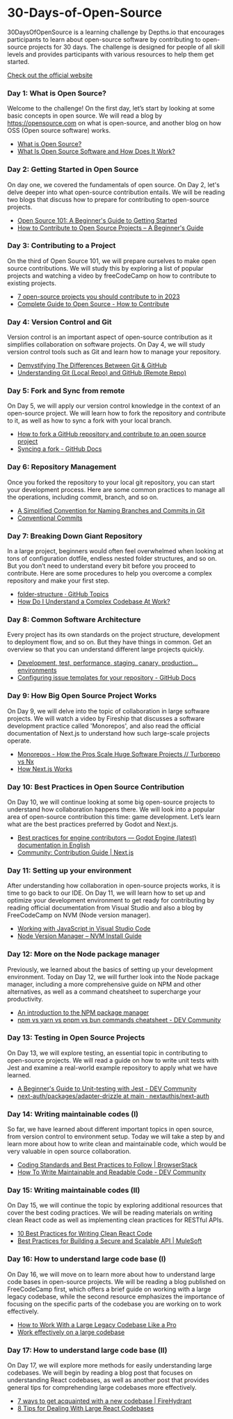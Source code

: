 # 30-Days-of-Open-Source

30DaysOfOpenSource is a learning challenge by Depths.io that encourages participants to learn about open-source software by contributing to open-source projects for 30 days. The challenge is designed for people of all skill levels and provides participants with various resources to help them get started.

[Check out the official website](https://depths.so/events/30daysopensource)

### Day 1: What is Open Source?
Welcome to the challenge! On the first day, let’s start by looking at some basic concepts in open source. We will read a blog by https://opensource.com on what is open-source, and another blog on how OSS (Open source software) works.

- [What is Open Source?](https://opensource.com/resources/what-open-source)
- [What Is Open Source Software and How Does It Work?](https://www.synopsys.com/glossary/what-is-open-source-software.html)

### Day 2: Getting Started in Open Source
On day one, we covered the fundamentals of open source. On Day 2, let's delve deeper into what open-source contribution entails. We will be reading two blogs that discuss how to prepare for contributing to open-source projects.

- [Open Source 101: A Beginner's Guide to Getting Started](https://dev.to/opensauced/open-source-101-a-beginners-guide-to-getting-started-37fb)
- [How to Contribute to Open Source Projects – A Beginner's Guide](https://www.freecodecamp.org/news/how-to-contribute-to-open-source-projects-beginners-guide/)

### Day 3: Contributing to a Project
On the third of Open Source 101, we will prepare ourselves to make open source contributions. We will study this by exploring a list of popular projects and watching a video by freeCodeCamp on how to contribute to existing projects.

- [7 open-source projects you should contribute to in 2023](https://dev.to/github20k/7-open-source-projects-you-should-contribute-to-in-2023-1nph)
- [Complete Guide to Open Source - How to Contribute](https://www.youtube.com/watch?v=yzeVMecydCE&ab_channel=freeCodeCamp.org)

### Day 4: Version Control and Git
Version control is an important aspect of open-source contribution as it simplifies collaboration on software projects. On Day 4, we will study version control tools such as Git and learn how to manage your repository.

- [Demystifying The Differences Between Git & GitHub](https://medium.com/edureka/git-vs-github-67c511d09d3e)
- [Understanding Git (Local Repo) and GitHub (Remote Repo)](https://medium.com/swlh/git-local-repo-and-github-remote-repo-eae1c948fbf5)



### Day 5: Fork and Sync from remote
On Day 5, we will apply our version control knowledge in the context of an open-source project. We will learn how to fork the repository and contribute to it, as well as how to sync a fork with your local branch.

- [How to fork a GitHub repository and contribute to an open source project ](https://sqldbawithabeard.com/2019/11/29/how-to-fork-a-github-repository-and-contribute-to-an-open-source-project/?utm_source=dlvr.it&utm_medium=facebook)
- [Syncing a fork - GitHub Docs](https://docs.github.com/en/pull-requests/collaborating-with-pull-requests/working-with-forks/syncing-a-fork)


### Day 6: Repository Management
Once you forked the repository to your local git repository, you can start your development process. Here are some common practices to manage all the operations, including commit, branch, and so on.

- [A Simplified Convention for Naming Branches and Commits in Git ](https://dev.to/varbsan/a-simplified-convention-for-naming-branches-and-commits-in-git-il4)
- [Conventional Commits](https://www.conventionalcommits.org/en/v1.0.0/)

### Day 7: Breaking Down Giant Repository
In a large project, beginners would often feel overwhelmed when looking at tons of configuration dotfile, endless nested folder structures, and so on. But you don’t need to understand every bit before you proceed to contribute. Here are some procedures to help you overcome a complex repository and make your first step.

- [folder-structure · GitHub Topics](https://github.com/topics/folder-structure)
- [How Do I Understand a Complex Codebase At Work?](https://www.youtube.com/watch?v=FErIfEd3IHI)

### Day 8: Common Software Architecture
Every project has its own standards on the project structure, development to deployment flow, and so on. But they have things in common. Get an overview so that you can understand different large projects quickly.

- [Development, test, performance, staging, canary, production… environments](https://walmyrlimaesilv.medium.com/development-test-performance-staging-canary-production-environments-a26c03509fa8)
- [Configuring issue templates for your repository - GitHub Docs](https://docs.github.com/en/communities/using-templates-to-encourage-useful-issues-and-pull-requests/configuring-issue-templates-for-your-repository)

### Day 9: How Big Open Source Project Works

On Day 9, we will delve into the topic of collaboration in large software projects. We will watch a video by Fireship that discusses a software development practice called 'Monorepos', and also read the official documentation of Next.js to understand how such large-scale projects operate.

- [Monorepos - How the Pros Scale Huge Software Projects // Turborepo vs Nx](https://www.youtube.com/watch?v=9iU_IE6vnJ8&ab_channel=Fireship)
- [How Next.js Works](https://nextjs.org/learn/foundations/how-nextjs-works)

### Day 10: Best Practices in Open Source Contribution
On Day 10, we will continue looking at some big open-source projects to understand how collaboration happens there. We will look into a popular area of open-source contribution this time: game development. Let’s learn what are the best practices preferred by Godot and Next.js.

- [Best practices for engine contributors — Godot Engine (latest) documentation in English](https://docs.godotengine.org/en/latest/contributing/development/best_practices_for_engine_contributors.html)
- [Community: Contribution Guide | Next.js](https://nextjs.org/docs/community/contribution-guide)

### Day 11: Setting up your environment
After understanding how collaboration in open-source projects works, it is time to go back to our IDE. On Day 11, we will learn how to set up and optimize your development environment to get ready for contributing by reading official documentation from Visual Studio and also a blog by FreeCodeCamp on NVM (Node version manager).

- [Working with JavaScript in Visual Studio Code](https://code.visualstudio.com/docs/nodejs/working-with-javascript#_intellisense)
- [Node Version Manager – NVM Install Guide](https://www.freecodecamp.org/news/node-version-manager-nvm-install-guide/)

### Day 12: More on the Node package manager
Previously, we learned about the basics of setting up your development environment. Today on Day 12, we will further look into the Node package manager, including a more comprehensive guide on NPM and other alternatives, as well as a command cheatsheet to supercharge your productivity.

- [An introduction to the NPM package manager](https://nodejs.dev/en/learn/an-introduction-to-the-npm-package-manager/)
- [npm vs yarn vs pnpm vs bun commands cheatsheet - DEV Community](https://dev.to/equiman/npm-vs-yarn-vs-pnpm-commands-cheatsheet-3el8)

### Day 13: Testing in Open Source Projects
On Day 13, we will explore testing, an essential topic in contributing to open-source projects. We will read a guide on how to write unit tests with Jest and examine a real-world example repository to apply what we have learned.

- [A Beginner's Guide to Unit-testing with Jest - DEV Community](https://dev.to/dsasse07/a-beginner-s-guide-to-unit-testing-with-jest-45cc)
- [next-auth/packages/adapter-drizzle at main · nextauthjs/next-auth](https://github.com/nextauthjs/next-auth/tree/main/packages/adapter-drizzle)

### Day 14: Writing maintainable codes (I)
So far, we have learned about different important topics in open source, from version control to environment setup. Today we will take a step by and learn more about how to write clean and maintainable code, which would be very valuable in open source collaboration.

- [Coding Standards and Best Practices to Follow | BrowserStack](https://www.browserstack.com/guide/coding-standards-best-practices)
- [How To Write Maintainable and Readable Code - DEV Community](https://dev.to/devland/clean-code-principles-for-javascript-and-typescript-developers-3kdn)

### Day 15: Writing maintainable codes (II)
On Day 15, we will continue the topic by exploring additional resources that cover the best coding practices. We will be reading materials on writing clean React code as well as implementing clean practices for RESTful APIs.

- [10 Best Practices for Writing Clean React Code](https://www.turing.com/kb/writing-clean-react-code)
- [Best Practices for Building a Secure and Scalable API | MuleSoft](https://www.mulesoft.com/api-university/best-practices-building-secure-and-scalable-api)

### Day 16: How to understand large code base (I)
On Day 16, we will move on to learn more about how to understand large code bases in open-source projects. We will be reading a blog published on FreeCodeCamp first, which offers a brief guide on working with a large legacy codebase, while the second resource emphasizes the importance of focusing on the specific parts of the codebase you are working on to work effectively.

- [How to Work With a Large Legacy Codebase Like a Pro](https://www.freecodecamp.org/news/how-to-work-with-a-large-legacy-codebase/)
- [Work effectively on a large codebase](https://medium.com/@zhaojunzhang/work-effectively-on-a-large-codebase-dc0e2242558a)

### Day 17: How to understand large code base (II)
On Day 17, we will explore more methods for easily understanding large codebases. We will begin by reading a blog post that focuses on understanding React codebases, as well as another post that provides general tips for comprehending large codebases more effectively.

- [7 ways to get acquainted with a new codebase | FireHydrant](https://firehydrant.com/blog/7-ways-to-get-acquainted-with-a-new-codebase/)
- [8 Tips for Dealing With Large React Codebases](https://medium.com/@l_e/8-tips-for-dealing-with-large-react-codebases-aed6235500a4)
